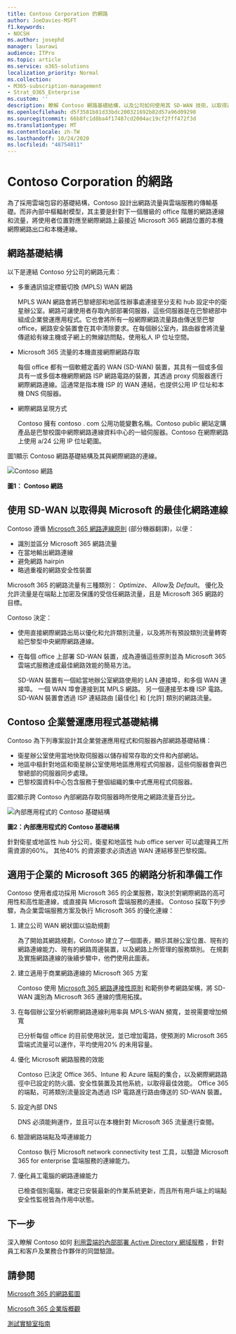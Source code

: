 ```yaml
---
title: Contoso Corporation 的網路
author: JoeDavies-MSFT
f1.keywords:
- NOCSH
ms.author: josephd
manager: laurawi
audience: ITPro
ms.topic: article
ms.service: o365-solutions
localization_priority: Normal
ms.collection:
- M365-subscription-management
- Strat_O365_Enterprise
ms.custom: ''
description: 瞭解 Contoso 網路基礎結構，以及公司如何使用其 SD-WAN 技術，以取得適用于企業雲端服務之 Microsoft 365 的最佳網路效能。
ms.openlocfilehash: d5f3581b81d33bdc200321692b82d57a96d09298
ms.sourcegitcommit: 66b8fc1d8ba4f17487cd2004ac19cf2fff472f3d
ms.translationtype: MT
ms.contentlocale: zh-TW
ms.lasthandoff: 10/24/2020
ms.locfileid: "48754011"
---
```

# <a name="networking-for-the-contoso-corporation"></a>Contoso Corporation 的網路

為了採用雲端包容的基礎結構，Contoso 設計出網路流量與雲端服務的傳輸基礎。而非內部中樞輻射模型，其主要是針對下一個層級的 office 階層的網路連線和流量，將使用者位置對應至網際網路上最接近 Microsoft 365 網路位置的本機網際網路出口和本機連線。

## <a name="networking-infrastructure"></a>網路基礎結構

以下是連結 Contoso 分公司的網路元素：

- 多重通訊協定標籤切換 (MPLS) WAN 網路

  MPLS WAN 網路會將巴黎總部和地區性辦事處連接至分支和 hub 設定中的衛星辦公室。網路可讓使用者存取內部部署伺服器，這些伺服器是在巴黎總部中組成企業營運應用程式。它也會將所有一般網際網路流量路由傳送至巴黎 office，網路安全裝置會在其中清除要求。在每個辦公室內，路由器會將流量傳遞給有線主機或子網上的無線訪問點，使用私人 IP 位址空間。

- Microsoft 365 流量的本機直接網際網路存取

  每個 office 都有一個軟體定義的 WAN (SD-WAN) 裝置，其具有一個或多個具有一或多個本機網際網路 ISP 網路電路的裝置，其透過 proxy 伺服器進行網際網路連線。這通常是指本機 ISP 的 WAN 連結，也提供公用 IP 位址和本機 DNS 伺服器。

- 網際網路呈現方式

  Contoso 擁有 contoso \. com 公用功能變數名稱。Contoso public 網站定購產品是巴黎校園中網際網路連線資料中心的一組伺服器。Contoso 在網際網路上使用 a/24 公用 IP 位址範圍。

圖1顯示 Contoso 網路基礎結構及其與網際網路的連線。

![Contoso 網路](../media/contoso-networking/contoso-networking-fig1.png)
 
**圖1： Contoso 網路**

## <a name="use-of-sd-wan-for-optimal-network-connectivity-to-microsoft"></a>使用 SD-WAN 以取得與 Microsoft 的最佳化網路連線

Contoso 遵循 [Microsoft 365 網路連線原則](microsoft-365-network-connectivity-principles.md) (部分機器翻譯)，以便：

- 識別並區分 Microsoft 365 網路流量
- 在當地輸出網路連線
- 避免網路 hairpin
- 略過重複的網路安全性裝置

Microsoft 365 的網路流量有三種類別： *Optimize*、 *Allow*及 *Default*。 優化及允許流量是在端點上加密及保護的受信任網路流量，且是 Microsoft 365 網路的目標。

Contoso 決定：

- 使用直接網際網路出局以優化和允許類別流量，以及將所有預設類別流量轉寄給巴黎型中央網際網路連線。

- 在每個 office 上部署 SD-WAN 裝置，成為遵循這些原則並為 Microsoft 365 雲端式服務達成最佳網路效能的簡易方法。

  SD-WAN 裝置有一個給當地辦公室網路使用的 LAN 連接埠，和多個 WAN 連接埠。 一個 WAN 埠會連接到其 MPLS 網路。 另一個連接至本機 ISP 電路。 SD-WAN 裝置會透過 ISP 連結路由 [最佳化] 和 [允許] 類別的網路流量。

## <a name="the-contoso-line-of-business-app-infrastructure"></a>Contoso 企業營運應用程式基礎結構

Contoso 為下列專案設計其企業營運應用程式和伺服器內部網路基礎結構：

- 衛星辦公室使用當地快取伺服器以儲存經常存取的文件和內部網站。
- 地區中樞針對地區和衛星辦公室使用地區應用程式伺服器，這些伺服器會與巴黎總部的伺服器同步處理。
- 巴黎校園資料中心包含服務于整個組織的集中式應用程式伺服器。

圖2顯示跨 Contoso 內部網路存取伺服器時所使用之網路流量百分比。

![內部應用程式的 Contoso 基礎結構](../media/contoso-networking/contoso-networking-fig2.png)
 
**圖2：內部應用程式的 Contoso 基礎結構**

針對衛星或地區性 hub 分公司，衛星和地區性 hub office server 可以處理員工所需資源的60%。 其他40% 的資源要求必須透過 WAN 連結移至巴黎校園。

## <a name="network-analysis-and-preparation-for-microsoft-365-for-enterprise"></a>適用于企業的 Microsoft 365 的網路分析和準備工作

Contoso 使用者成功採用 Microsoft 365 的企業服務，取決於對網際網路的高可用性和高性能連線，或直接與 Microsoft 雲端服務的連接。 Contoso 採取下列步驟，為企業雲端服務方案及執行 Microsoft 365 的優化連線：

1. 建立公司 WAN 網狀圖以協助規劃

   為了開始其網路規劃，Contoso 建立了一個圖表，顯示其辦公室位置、現有的網路連線能力、現有的網路周邊裝置，以及網路上所管理的服務類別。 在規劃及實施網路連線的後續步驟中，他們使用此圖表。

2. 建立適用于商業網路連線的 Microsoft 365 方案

   Contoso 使用 [Microsoft 365 網路連接性原則](microsoft-365-network-connectivity-principles.md) 和範例參考網路架構，將 SD-WAN 識別為 Microsoft 365 連線的慣用拓撲。

3. 在每個辦公室分析網際網路連線利用率與 MPLS-WAN 頻寬，並視需要增加頻寬

   已分析每個 office 的目前使用狀況，並已增加電路，使預測的 Microsoft 365 雲端式流量可以運作，平均使用20% 的未用容量。

4. 優化 Microsoft 網路服務的效能

   Contoso 已決定 Office 365、Intune 和 Azure 端點的集合，以及網際網路路徑中已設定的防火牆、安全性裝置及其他系統，以取得最佳效能。 Office 365 的端點，可將類別流量設定為透過 ISP 電路進行路由傳送的 SD-WAN 裝置。

5. 設定內部 DNS

   DNS 必須能夠運作，並且可以在本機針對 Microsoft 365 流量進行查閱。

6. 驗證網路端點及埠連線能力

   Contoso 執行 Microsoft network connectivity test 工具，以驗證 Microsoft 365 for enterprise 雲端服務的連線能力。

7. 優化員工電腦的網路連線能力

   已檢查個別電腦，確定已安裝最新的作業系統更新，而且所有用戶端上的端點安全性監視皆為作用中狀態。

## <a name="next-step"></a>下一步

深入瞭解 Contoso 如何 [利用雲端的內部部署 Active Directory 網域服務](contoso-identity.md) ，針對員工和客戶及業務合作夥伴的同盟驗證。

## <a name="see-also"></a>請參閱

[Microsoft 365 的網路藍圖](networking-roadmap-microsoft-365.md)

[Microsoft 365 企業版概觀](microsoft-365-overview.md)

[測試實驗室指南](m365-enterprise-test-lab-guides.md)
